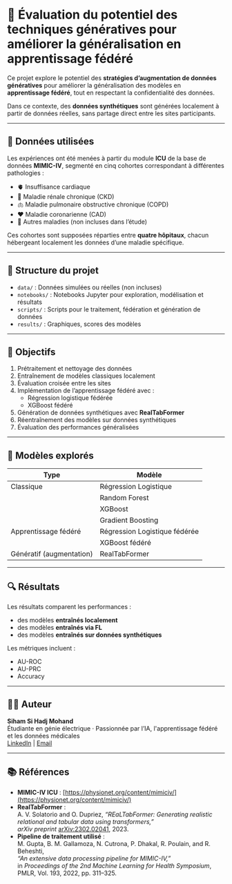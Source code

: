 # 🧠 Évaluation du potentiel des techniques génératives pour améliorer la généralisation en apprentissage fédéré

Ce projet explore le potentiel des **stratégies d’augmentation de données génératives** pour améliorer la généralisation des modèles en **apprentissage fédéré**, tout en respectant la confidentialité des données.  

Dans ce contexte, des **données synthétiques** sont générées localement à partir de données réelles, sans partage direct entre les sites participants.

---

## 🏥 Données utilisées

Les expériences ont été menées à partir du module **ICU** de la base de données **MIMIC-IV**, segmenté en cinq cohortes correspondant à différentes pathologies :

- 🫀 Insuffisance cardiaque
- 🧽 Maladie rénale chronique (CKD)
- 🫁 Maladie pulmonaire obstructive chronique (COPD)
- ❤️ Maladie coronarienne (CAD)
- 🔬 Autres maladies (non incluses dans l’étude)

Ces cohortes sont supposées réparties entre **quatre hôpitaux**, chacun hébergeant localement les données d’une maladie spécifique.

---

## 📁 Structure du projet

- `data/` : Données simulées ou réelles (non incluses)
- `notebooks/` : Notebooks Jupyter pour exploration, modélisation et résultats
- `scripts/` : Scripts pour le traitement, fédération et génération de données
- `results/` : Graphiques, scores des modèles

---

## 🎯 Objectifs

1. Prétraitement et nettoyage des données
2. Entraînement de modèles classiques localement
3. Évaluation croisée entre les sites
4. Implémentation de l’apprentissage fédéré avec :
   - Régression logistique fédérée
   - XGBoost fédéré
5. Génération de données synthétiques avec **RealTabFormer**
6. Réentraînement des modèles sur données synthétiques
7. Évaluation des performances généralisées

---

## 🧪 Modèles explorés

| Type                       | Modèle                       |
|----------------------------|------------------------------|
| Classique                  | Régression Logistique        |
|                            | Random Forest                |
|                            | XGBoost                      |
|                            | Gradient Boosting            |
| Apprentissage fédéré       | Régression Logistique fédérée |
|                            | XGBoost fédéré               |
| Génératif (augmentation)   | RealTabFormer                |

---

## 🔍 Résultats

Les résultats comparent les performances :
- des modèles **entraînés localement**
- des modèles **entraînés via FL**
- des modèles **entraînés sur données synthétiques**

Les métriques incluent :
- AU-ROC
- AU-PRC
- Accuracy


---


## 👩‍💻 Auteur

**Siham Si Hadj Mohand**  
Étudiante en génie électrique · Passionnée par l’IA, l'apprentissage fédéré et les données médicales  
[LinkedIn](www.linkedin.com/in/siham-s) | [Email](siham.sihadj@gmail.com)

---

## 📚 Références

- **MIMIC-IV ICU** : [https://physionet.org/content/mimiciv/](https://physionet.org/content/mimiciv/)
- **RealTabFormer** :  
  A. V. Solatorio and O. Dupriez, _“REaLTabFormer: Generating realistic relational and tabular data using transformers,”_  
  *arXiv preprint* [arXiv:2302.02041](https://arxiv.org/abs/2302.02041), 2023.
- **Pipeline de traitement utilisé** :  
  M. Gupta, B. M. Gallamoza, N. Cutrona, P. Dhakal, R. Poulain, and R. Beheshti,  
  _“An extensive data processing pipeline for MIMIC-IV,”_  
  in *Proceedings of the 2nd Machine Learning for Health Symposium*, PMLR, Vol. 193, 2022, pp. 311–325.


